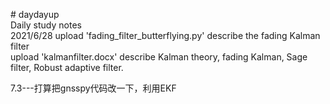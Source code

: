 <p><p># daydayup<br /> Daily study notes <br /> 2021/6/28 upload 'fading_filter_butterflying.py' describe the fading Kalman filter<br /> upload 'kalmanfilter.docx' describe Kalman theory, fading Kalman, Sage filter, Robust adaptive filter.</p> 7.3---&#25171;&#31639;&#25226;gnsspy&#20195;&#30721;&#25913;&#19968;&#19979;&#65292;&#21033;&#29992;EKF</p>
